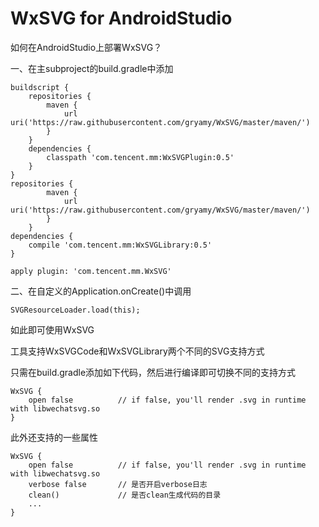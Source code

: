 # WxSVG for AndroidStudio
如何在AndroidStudio上部署WxSVG？

一、在主subproject的build.gradle中添加

    buildscript {
        repositories {
            maven {
                url uri('https://raw.githubusercontent.com/gryamy/WxSVG/master/maven/')
            }
        }
        dependencies {
            classpath 'com.tencent.mm:WxSVGPlugin:0.5'
        }
    }
    repositories {
            maven {
                url uri('https://raw.githubusercontent.com/gryamy/WxSVG/master/maven/')
            }
        }
    dependencies {
        compile 'com.tencent.mm:WxSVGLibrary:0.5'
    }

    apply plugin: 'com.tencent.mm.WxSVG'

二、在自定义的Application.onCreate()中调用

    SVGResourceLoader.load(this);

如此即可使用WxSVG

工具支持WxSVGCode和WxSVGLibrary两个不同的SVG支持方式

只需在build.gradle添加如下代码，然后进行编译即可切换不同的支持方式

    WxSVG {
        open false   		// if false, you'll render .svg in runtime with libwechatsvg.so
    }

此外还支持的一些属性

    WxSVG {
        open false   		// if false, you'll render .svg in runtime with libwechatsvg.so
        verbose false		// 是否开启verbose日志
        clean()				// 是否clean生成代码的目录
        ...
    }

